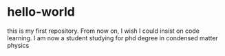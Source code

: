 # hello-world
this is my first repository. From now on, I wish I could insist on  code learning.
I am now a student studying for phd degree in condensed matter physics

